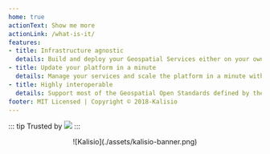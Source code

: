 ```yaml
---
home: true
actionText: Show me more
actionLink: /what-is-it/
features:
- title: Infrastructure agnostic
  details: Build and deploy your Geospatial Services either on your own server or on a cloud provider
- title: Update your platform in a minute
  details: Manage your services and scale the platform in a minute with the simplicity of Docker
- title: Highly interoperable
  details: Support most of the Geospatial Open Standards defined by the [OGC](http://www.opengeospatial.org/)
footer: MIT Licensed | Copyright © 2018-Kalisio
---
```


::: tip Trusted by
<a href="http://www.airbus.com/"><img src="https://upload.wikimedia.org/wikipedia/commons/2/24/Airbus_logo_2017.png" width="256"/></a>
:::

<p align="center">
  ![Kalisio](./assets/kalisio-banner.png)
</p>